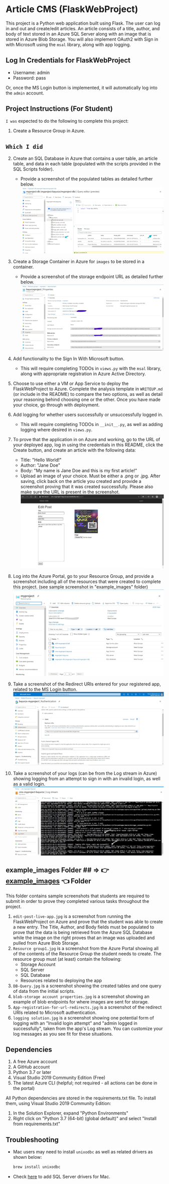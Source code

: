 # Article CMS (FlaskWebProject)

This project is a Python web application built using Flask. The user can log in and out and create/edit articles. An article consists of a title, author, and body of text stored in an Azure SQL Server along with an image that is stored in Azure Blob Storage. You will also implement OAuth2 with Sign in with Microsoft using the `msal` library, along with app logging.

## Log In Credentials for FlaskWebProject

- Username: admin
- Password: pass

Or, once the MS Login button is implemented, it will automatically log into the `admin` account.

## Project Instructions (For Student)

`I was` expected to do the following to complete this project:
1. Create a Resource Group in Azure.
## `Which I did`
2. Create an SQL Database in Azure that contains a user table, an article table, and data in each table (populated with the scripts provided in the SQL Scripts folder).
    - Provide a screenshot of the populated tables as detailed further below.
    ![image](https://raw.githubusercontent.com/Bayurzx/myproject/master/example_images/bonuses/bonus1_1.jpg)
3. Create a Storage Container in Azure for `images` to be stored in a container.
    - Provide a screenshot of the storage endpoint URL as detailed further below.
    ![image](https://raw.githubusercontent.com/Bayurzx/myproject/master/example_images/blob-storage%20account%20properties.jpg)

4. Add functionality to the Sign In With Microsoft button.
    - This will require completing TODOs in `views.py` with the `msal` library, along with appropriate registration in Azure Active Directory.
5. Choose to use either a VM or App Service to deploy the FlaskWebProject to Azure. Complete the analysis template in `WRITEUP.md` (or include in the README) to compare the two options, as well as detail your reasoning behind choosing one or the other. Once you have made your choice, go through with deployment.
6. Add logging for whether users successfully or unsuccessfully logged in.
    - This will require completing TODOs in `__init__.py`, as well as adding logging where desired in `views.py`.
7. To prove that the application in on Azure and working, go to the URL of your deployed app, log in using the credentials in this README, click the Create button, and create an article with the following data:
	- Title: "Hello World!"
	- Author: "Jane Doe"
	- Body: "My name is Jane Doe and this is my first article!"
	- Upload an image of your choice. Must be either a .png or .jpg.
   After saving, click back on the article you created and provide a screenshot proving that it was created successfully. Please also make sure the URL is present in the screenshot.
   ![image](https://raw.githubusercontent.com/Bayurzx/myproject/master/example_images/live-deploy%20screenshots/hello-world.jpg)

8. Log into the Azure Portal, go to your Resource Group, and provide a screenshot including all of the resources that were created to complete this project. (see sample screenshot in "example_images" folder)
  ![image](https://raw.githubusercontent.com/Bayurzx/myproject/master/example_images/Resource%20group1.jpg)

9. Take a screenshot of the Redirect URIs entered for your registered app, related to the MS Login button.
![image](https://raw.githubusercontent.com/Bayurzx/myproject/master/example_images/live-deploy%20screenshots/app-registration-page-live.jpg)

10. Take a screenshot of your logs (can be from the Log stream in Azure) showing logging from an attempt to sign in with an invalid login, as well as a valid login.
![image](https://raw.githubusercontent.com/Bayurzx/myproject/master/example_images/live-deploy%20screenshots/log%20stream%20live.jpg)

## example_images Folder ## => 👉 [example_images](https://github.com/Bayurzx/myproject/tree/master/example_images) 👈 Folder

This folder contains sample screenshots that students are required to submit in order to prove they completed various tasks throughout the project.

1. `edit-post-live-app.jpg` is a screenshot from running the FlaskWebProject on Azure and prove that the student was able to create a new entry. The Title, Author, and Body fields must be populated to prove that the data is being retrieved from the Azure SQL Database while the image on the right proves that an image was uploaded and pulled from Azure Blob Storage.
2. `Resource group1.jpg` is a screenshot from the Azure Portal showing all of the contents of the Resource Group the student needs to create. The resource group must (at least) contain the following:
	- Storage Account
	- SQL Server
	- SQL Database
	- Resources related to deploying the app
3. `DB-Query.jpg` is a screenshot showing the created tables and one query of data from the initial scripts.
4. `blob-storage account properties.jpg` is a screenshot showing an example of blob endpoints for where images are sent for storage.
5. `App-registration-for-url-redirects.jpg` is a screenshot of the redirect URIs related to Microsoft authentication.
6. `logging solution.jpg` is a screenshot showing one potential form of logging with an "Invalid login attempt" and "admin logged in successfully", taken from the app's Log stream. You can customize your log messages as you see fit for these situations.

## Dependencies

1. A free Azure account
2. A GitHub account
3. Python 3.7 or later
4. Visual Studio 2019 Community Edition (Free)
5. The latest Azure CLI (helpful; not required - all actions can be done in the portal)

All Python dependencies are stored in the requirements.txt file. To install them, using Visual Studio 2019 Community Edition:
1. In the Solution Explorer, expand "Python Environments"
2. Right click on "Python 3.7 (64-bit) (global default)" and select "Install from requirements.txt"

## Troubleshooting

- Mac users may need to install `unixodbc` as well as related drivers as shown below:
    ```bash
    brew install unixodbc
    ```
- Check [here](https://docs.microsoft.com/en-us/sql/connect/odbc/linux-mac/install-microsoft-odbc-driver-sql-server-macos?view=sql-server-ver15) to add SQL Server drivers for Mac.
